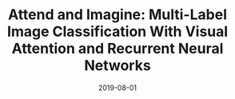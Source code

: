 ---
title: "Attend and Imagine: Multi-Label Image Classification With Visual Attention and Recurrent Neural Networks"
collection: journals_main
permalink: /publication/Attend
date: 2019-08-01
year: "2019"
venue: "IEEE Trans. Multimedia 21(8)"
city: 
state: ""
thumbnail: "Attend.png"
teaser :
authors: "Fan Lyu, Qi Wu, Fuyuan Hu, Qingyao Wu, Mingkui Tan"
bibtex: Attend.txt
uri: Attend.pdf
arxiv: 
project: 
source: 
poster:
data:
---